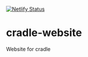 [![Netlify Status](https://api.netlify.com/api/v1/badges/0d42b02d-687d-427d-8638-98b4782579ec/deploy-status)](https://app.netlify.com/sites/laughing-lumiere-0f126b/deploys)

# cradle-website

Website for cradle
